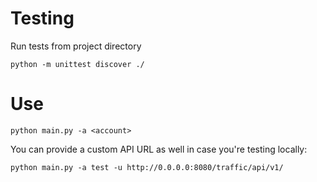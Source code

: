 # Testing

Run tests from project directory

```
python -m unittest discover ./
```

# Use

```
python main.py -a <account>
```

You can provide a custom API URL as well in case you're testing locally:

```
python main.py -a test -u http://0.0.0.0:8080/traffic/api/v1/
```

